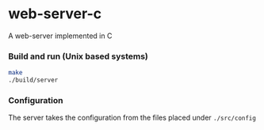 web-server-c
============

A web-server implemented in C

### Build and run (Unix based systems)

```bash
make
./build/server
```

### Configuration

The server takes the configuration from the files placed under ```./src/config```

